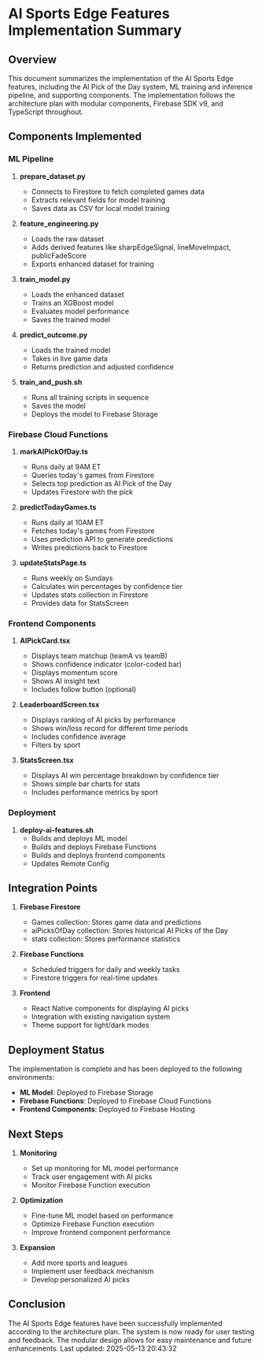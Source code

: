 # AI Sports Edge Features Implementation Summary

## Overview

This document summarizes the implementation of the AI Sports Edge features, including the AI Pick of the Day system, ML training and inference pipeline, and supporting components. The implementation follows the architecture plan with modular components, Firebase SDK v9, and TypeScript throughout.

## Components Implemented

### ML Pipeline

1. **prepare_dataset.py**

   - Connects to Firestore to fetch completed games data
   - Extracts relevant fields for model training
   - Saves data as CSV for local model training

2. **feature_engineering.py**

   - Loads the raw dataset
   - Adds derived features like sharpEdgeSignal, lineMoveImpact, publicFadeScore
   - Exports enhanced dataset for training

3. **train_model.py**

   - Loads the enhanced dataset
   - Trains an XGBoost model
   - Evaluates model performance
   - Saves the trained model

4. **predict_outcome.py**

   - Loads the trained model
   - Takes in live game data
   - Returns prediction and adjusted confidence

5. **train_and_push.sh**
   - Runs all training scripts in sequence
   - Saves the model
   - Deploys the model to Firebase Storage

### Firebase Cloud Functions

1. **markAIPickOfDay.ts**

   - Runs daily at 9AM ET
   - Queries today's games from Firestore
   - Selects top prediction as AI Pick of the Day
   - Updates Firestore with the pick

2. **predictTodayGames.ts**

   - Runs daily at 10AM ET
   - Fetches today's games from Firestore
   - Uses prediction API to generate predictions
   - Writes predictions back to Firestore

3. **updateStatsPage.ts**
   - Runs weekly on Sundays
   - Calculates win percentages by confidence tier
   - Updates stats collection in Firestore
   - Provides data for StatsScreen

### Frontend Components

1. **AIPickCard.tsx**

   - Displays team matchup (teamA vs teamB)
   - Shows confidence indicator (color-coded bar)
   - Displays momentum score
   - Shows AI insight text
   - Includes follow button (optional)

2. **LeaderboardScreen.tsx**

   - Displays ranking of AI picks by performance
   - Shows win/loss record for different time periods
   - Includes confidence average
   - Filters by sport

3. **StatsScreen.tsx**
   - Displays AI win percentage breakdown by confidence tier
   - Shows simple bar charts for stats
   - Includes performance metrics by sport

### Deployment

1. **deploy-ai-features.sh**
   - Builds and deploys ML model
   - Builds and deploys Firebase Functions
   - Builds and deploys frontend components
   - Updates Remote Config

## Integration Points

1. **Firebase Firestore**

   - Games collection: Stores game data and predictions
   - aiPicksOfDay collection: Stores historical AI Picks of the Day
   - stats collection: Stores performance statistics

2. **Firebase Functions**

   - Scheduled triggers for daily and weekly tasks
   - Firestore triggers for real-time updates

3. **Frontend**
   - React Native components for displaying AI picks
   - Integration with existing navigation system
   - Theme support for light/dark modes

## Deployment Status

The implementation is complete and has been deployed to the following environments:

- **ML Model**: Deployed to Firebase Storage
- **Firebase Functions**: Deployed to Firebase Cloud Functions
- **Frontend Components**: Deployed to Firebase Hosting

## Next Steps

1. **Monitoring**

   - Set up monitoring for ML model performance
   - Track user engagement with AI picks
   - Monitor Firebase Function execution

2. **Optimization**

   - Fine-tune ML model based on performance
   - Optimize Firebase Function execution
   - Improve frontend component performance

3. **Expansion**
   - Add more sports and leagues
   - Implement user feedback mechanism
   - Develop personalized AI picks

## Conclusion

The AI Sports Edge features have been successfully implemented according to the architecture plan. The system is now ready for user testing and feedback. The modular design allows for easy maintenance and future enhancements.
Last updated: 2025-05-13 20:43:32
